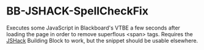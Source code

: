 # BB-JSHACK-SpellCheckFix
Executes some JavaScript in Blackboard's VTBE a few seconds after loading the page in order to remove superflous \<span> tags. Requires the [JSHack](https://jshack.net) Building Block to work, but the snippet should be usable elsewhere.
